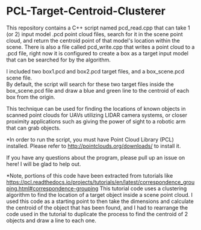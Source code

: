 # PCL-Target-Centroid-Clusterer
This repository contains a C++ script named pcd_read.cpp that can take 1 (or 2) input model .pcd point cloud files, search for it in the scene point cloud, and return the centroid point of that model's location within the scene.  There is also a file called pcd_write.cpp that writes a point cloud to a .pcd file, right now it is configured to create a box as a target input model that can be searched for by the algorithm.  

I included two box1.pcd and box2.pcd target files, and a box_scene.pcd scene file.  
By default, the script will search for these two target files inside the box_scene.pcd file and draw a blue and green line to the centroid of each box from the origin. 

This technique can be used for finding the locations of known objects in scanned point clouds for UAVs utilizing LIDAR camera systems, or closer proximity applications such as giving the power of sight to a robotic arm that can grab objects.  

*In order to run the script, you must have Point Cloud Library (PCL) installed. Please refer to http://pointclouds.org/downloads/ to install it. 

If you have any questions about the program, please pull up an issue on here! I will be glad to help out.  

*Note, portions of this code have been extracted from tutorials like https://pcl.readthedocs.io/projects/tutorials/en/latest/correspondence_grouping.html#correspondence-grouping
This tutorial code uses a clustering algorithm to find the location of a target object inside a scene point cloud. 
I used this code as a starting point to then take the dimensions and calculate the centroid of the object that has been found, 
and I had to rearrange the code used in the tutorial to duplicate the process to find the centroid of 2 objects and draw a line to each one.  
